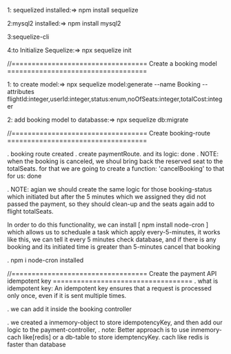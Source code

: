 
1: sequelized installed:=> npm install sequelize

2:mysql2 installed:=> npm install mysql2

3:sequelize-cli

4:to Initialize Sequelize:=> npx sequelize init

//================================== Create a booking model ===================================

1: to create model:=> npx sequelize model:generate --name Booking --attributes flightId:integer,userId:integer,status:enum,noOfSeats:integer,totalCost:integer

2: add booking model to databasse:=> npx sequelize db:migrate


//================================== Create booking-route ===================================

. booking route created
. create paymentRoute. and its logic: done
. NOTE: when the booking is canceled, we shoul bring back the reserved seat to the totalSeats. for that we are going to create a function: 'cancelBooking' to that for us: done

. NOTE: agian we should create the same logic for those booking-status which initiated but after the 5 minutes which we assigned they did not passed the payment, so they should clean-up and the seats again add to flight totalSeats.

In order to do this functionality, we can install  [ npm install node-cron ] which allows us to scheduale a task which apply every-5-minutes, it works like this, we can tell it every 5 minutes check database, and if there is any booking and its initiated time is greater than 5-minutes cancel that booking

. npm i node-cron installed


//================================== Create the payment API idempotent key ===================================
. what is idempotent key: 
  An idempotent key ensures that a request is processed only once, even if it is sent multiple times.

. we can add it inside the booking controller

. we created a inmemory-object to store idempotencyKey, and then add our logic to the payment-controller, 
. note: Better approach is to use inmemory-cach like[redis] or a db-table to store idemptencyKey. cach like redis is faster than database

